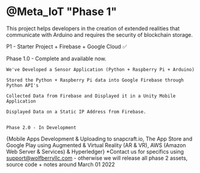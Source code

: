 # @Meta_IoT "Phase 1"
This project helps developers in the creation of extended realities that communicate with Arduino and requires the security of blockchain storage.

P1 - Starter Project + Firebase + Google Cloud ✅

Phase 1.0 - Complete and available now.

    We've Developed a Sensor Application (Python + Raspberry Pi + Arduino)

    Stored the Python + Raspberry Pi data into Google Firebase through Python API's

    Collected Data from Firebase and Displayed it in a Unity Mobile Application

    Displayed Data on a Static IP Address from Firebase.
    
    
    Phase 2.0 - In Development

{Mobile Apps Development & Uploading to snapcraft.io, The App Store and Google Play using Augmented & Virtual Reality (AR & VR), AWS (Amazon Web Server & Services) & Hyperledger} *Contact us for specifics using support@wolfberryllc.com - otherwise we will release all phase 2 assets, source code + notes around March 01 2022
